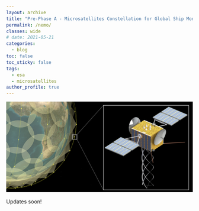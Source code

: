 ```yaml
---
layout: archive
title: "Pre-Phase A - Microsatellites Constellation for Global Ship Monitoring" 
permalink: /nemo/
classes: wide
# date: 2021-05-21
categories:
  - blog
toc: false
toc_sticky: false
tags:
  - esa
  - microsatellites
author_profile: true
---
```

![These bubbles are beautiful!](/assets/images/proj3.png)

Updates soon!